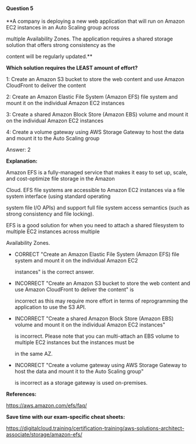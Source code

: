 #### Question  5


**A company is deploying a new web application that will run on Amazon EC2 instances in an Auto Scaling group across

multiple Availability Zones. The application requires a shared storage solution that offers strong consistency as the

content will be regularly updated.**


**Which solution requires the LEAST amount of effort?**


1: Create an Amazon S3 bucket to store the web content and use Amazon CloudFront to deliver the content


2: Create an Amazon Elastic File System (Amazon EFS) file system and mount it on the individual Amazon EC2 instances


3: Create a shared Amazon Block Store (Amazon EBS) volume and mount it on the individual Amazon EC2 instances


4: Create a volume gateway using AWS Storage Gateway to host the data and mount it to the Auto Scaling group


Answer: 2


**Explanation:**


Amazon EFS is a fully-managed service that makes it easy to set up, scale, and cost-optimize file storage in the Amazon

Cloud. EFS file systems are accessible to Amazon EC2 instances via a file system interface (using standard operating

system file I/O APIs) and support full file system access semantics (such as strong consistency and file locking).


EFS is a good solution for when you need to attach a shared filesystem to multiple EC2 instances across multiple

Availability Zones.


- CORRECT "Create an Amazon Elastic File System (Amazon EFS) file system and mount it on the individual Amazon EC2

  instances" is the correct answer.


- INCORRECT "Create an Amazon S3 bucket to store the web content and use Amazon CloudFront to deliver the content" is

  incorrect as this may require more effort in terms of reprogramming the application to use the S3 API.


- INCORRECT "Create a shared Amazon Block Store (Amazon EBS) volume and mount it on the individual Amazon EC2 instances"

  is incorrect. Please note that you can multi-attach an EBS volume to multiple EC2 instances but the instances must be

  in the same AZ.


- INCORRECT "Create a volume gateway using AWS Storage Gateway to host the data and mount it to the Auto Scaling group"

  is incorrect as a storage gateway is used on-premises.


**References:**


https://aws.amazon.com/efs/faq/


**Save time with our exam-specific cheat sheets:**


https://digitalcloud.training/certification-training/aws-solutions-architect-associate/storage/amazon-efs/

